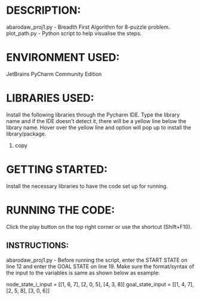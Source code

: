# DESCRIPTION:
abarodaw_proj1.py - Breadth First Algorithm for 8-puzzle problem.
plot_path.py - Python script to help visualise the steps.

# ENVIRONMENT USED:
JetBrains PyCharm Community Edition

# LIBRARIES USED:
Install the following libraries through the Pycharm IDE. Type the library name and if the IDE doesn't detect it, there will be a yellow line below the library name. Hover over the yellow line and option will pop up to install the library/package.

1. copy

# GETTING STARTED:
Install the necessary libraries to have the code set up for running.


# RUNNING THE CODE:
Click the play button on the top right corner or use the shortcut (Shift+F10).

## INSTRUCTIONS:
abarodaw_proj1.py - Before running the script, enter the START STATE on line 12 and enter the GOAL STATE on line 19. Make sure the format/syntax of the input to the variables is same as shown below as example:

node_state_i_input = [[1, 6, 7], [2, 0, 5], [4, 3, 8]]
goal_state_input = [[1, 4, 7], [2, 5, 8], [3, 0, 6]]





